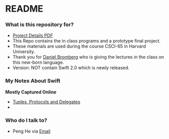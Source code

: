 # README #

### What is this repository for? ###
* [Project Details PDF](https://github.com/xia50/Harvard_CS65_Swift/blob/master/Assignments/Final/Final%20Docs/The%20Chinese%20Breaker.pdf)
* This Repo contains the in class programs and a prototype final project.
* These materials are used during the course CSCI-65 in Harvard University.
* Thank you for [Daniel Bromberg](https://www.linkedin.com/pub/daniel-bromberg/32/699/41a) who is giving the lectures in the class on this new-born language.
* Version: NOT contain Swift 2.0 which is newly released.

### My Notes About Swift ###
**Mostly Captured Online**
* [Tuples, Protocols and Delegates](https://www.evernote.com/l/AGLT1qv09eVD8LqYrK5J8bmWgYSTIjs-Tfg)
* []()

### Who do I talk to? ###

* Peng He via [Email](thinkinbath@gmail.com)

